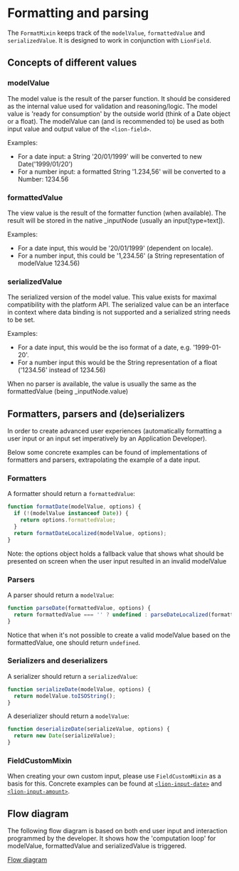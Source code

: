 # Formatting and parsing

The `FormatMixin` keeps track of the `modelValue`, `formattedValue` and `serializedValue`.
It is designed to work in conjunction with `LionField`.

## Concepts of different values

### modelValue

The model value is the result of the parser function.
It should be considered as the internal value used for validation and reasoning/logic.
The model value is 'ready for consumption' by the outside world (think of a Date object
or a float). The modelValue can (and is recommended to) be used as both input value and
output value of the `<lion-field>`.

Examples:

- For a date input: a String '20/01/1999' will be converted to new Date('1999/01/20')
- For a number input: a formatted String '1.234,56' will be converted to a Number: 1234.56

### formattedValue

The view value is the result of the formatter function (when available).
The result will be stored in the native \_inputNode (usually an input[type=text]).

Examples:

- For a date input, this would be '20/01/1999' (dependent on locale).
- For a number input, this could be '1,234.56' (a String representation of modelValue
  1234.56)

### serializedValue

The serialized version of the model value.
This value exists for maximal compatibility with the platform API.
The serialized value can be an interface in context where data binding is not supported
and a serialized string needs to be set.

Examples:

- For a date input, this would be the iso format of a date, e.g. '1999-01-20'.
- For a number input this would be the String representation of a float ('1234.56' instead
  of 1234.56)

When no parser is available, the value is usually the same as the formattedValue (being \_inputNode.value)

## Formatters, parsers and (de)serializers

In order to create advanced user experiences (automatically formatting a user input or an input
set imperatively by an Application Developer).

Below some concrete examples can be found of implementations of formatters and parsers,
extrapolating the example of a date input.

### Formatters

A formatter should return a `formattedValue`:

```js
function formatDate(modelValue, options) {
  if (!(modelValue instanceof Date)) {
    return options.formattedValue;
  }
  return formatDateLocalized(modelValue, options);
}
```

Note: the options object holds a fallback value that shows what should be presented on
screen when the user input resulted in an invalid modelValue

### Parsers

A parser should return a `modelValue`:

```js
function parseDate(formattedValue, options) {
  return formattedValue === '' ? undefined : parseDateLocalized(formattedValue);
}
```

Notice that when it's not possible to create a valid modelValue based on the formattedValue,
one should return `undefined`.

### Serializers and deserializers

A serializer should return a `serializedValue`:

```js
function serializeDate(modelValue, options) {
  return modelValue.toISOString();
}
```

A deserializer should return a `modelValue`:

```js
function deserializeDate(serializeValue, options) {
  return new Date(serializeValue);
}
```

### FieldCustomMixin

When creating your own custom input, please use `FieldCustomMixin` as a basis for this.
Concrete examples can be found at [`<lion-input-date>`](../../input-date/) and
[`<lion-input-amount>`](../../input-amount/).

## Flow diagram

The following flow diagram is based on both end user input and interaction programmed by the
developer. It shows how the 'computation loop' for modelValue, formattedValue and serializedValue
is triggered.

[Flow diagram](./formatterParserFlow.svg)
